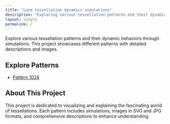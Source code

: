 ```yaml
---
title: "Lace tessellation dynamics simulations"
description: "Exploring various tessellation patterns and their dynamics in lace fabrics."
layout: single
permalink: /
---
```


Explore various tessellation patterns and their dynamic behaviors through simulations. This project showcases different patterns with detailed descriptions and images.

## Explore Patterns

- [Pattern 1024](/patterns/1024/)

## About This Project

This project is dedicated to visualizing and explaining the fascinating world of tessellations. Each pattern includes simulations, images in SVG and JPG formats, and comprehensive descriptions to enhance understanding.
